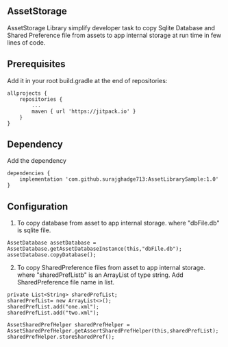 ## AssetStorage
AssetStorage Library simplify developer task to copy Sqlite Database and Shared Preference file from assets to app internal storage at run time in few lines of code.

## Prerequisites

Add it in your root build.gradle at the end of repositories:

```
allprojects {
	repositories {
		...
		maven { url 'https://jitpack.io' }
	}
}
```
## Dependency
Add the dependency

```
dependencies {
    implementation 'com.github.surajghadge713:AssetLibrarySample:1.0'
}
```

## Configuration

1) To copy database from asset to app internal storage. where "dbFile.db" is sqlite file.

```
AssetDatabase assetDatabase = AssetDatabase.getAssetDatabaseInstance(this,"dbFile.db");
assetDatabase.copyDatabase();
```
2) To copy SharedPreference files from asset to app internal storage. where "sharedPrefListb" is an ArrayList of type string. Add SharedPreference file name in list. 

```
private List<String> sharedPrefList;
sharedPrefList= new ArrayList<>();
sharedPrefList.add("one.xml");
sharedPrefList.add("two.xml");

AssetSharedPrefHelper sharedPrefHelper =  AssetSharedPrefHelper.getAssertSharedPrefHelper(this,sharedPrefList);
sharedPrefHelper.storeSharedPref();
```


